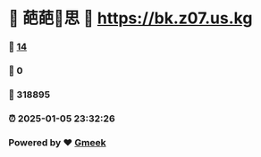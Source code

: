 # 🌚  葩葩🔭思 :link: https://bk.z07.us.kg 
### :page_facing_up: [14](https://bk.z07.us.kg/tag.html) 
### :speech_balloon: 0 
### :hibiscus: 318895 
### :alarm_clock: 2025-01-05 23:32:26 
### Powered by :heart: [Gmeek](https://github.com/Meekdai/Gmeek)
